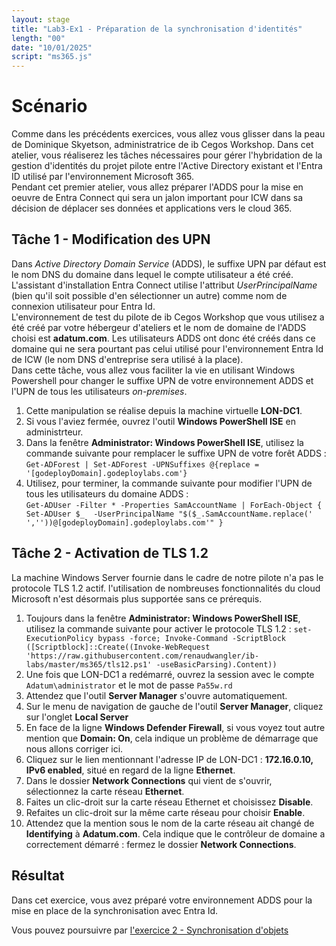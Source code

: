 ```yaml
---
layout: stage
title: "Lab3-Ex1 - Préparation de la synchronisation d'identités"
length: "00"
date: "10/01/2025"
script: "ms365.js"
---
```

# Scénario
Comme dans les précédents exercices, vous allez vous glisser dans la peau de Dominique Skyetson, administratrice de ib Cegos Workshop. Dans cet atelier, vous réaliserez les tâches nécessaires pour gérer l'hybridation de la gestion d'identités du projet pilote entre l'Active Directory existant et l'Entra ID utilisé par l'environnement Microsoft 365.  
Pendant cet premier atelier, vous allez préparer l'ADDS pour la mise en oeuvre de Entra Connect qui sera un jalon important pour ICW dans sa décision de déplacer ses données et applications vers le cloud 365.

## Tâche 1 - Modification des UPN
Dans *Active Directory Domain Service* (ADDS), le suffixe UPN par défaut est le nom DNS du domaine dans lequel le compte utilisateur a été créé. L'assistant d'installation Entra Connect utilise l'attribut *UserPrincipalName* (bien qu'il soit possible d'en sélectionner un autre) comme nom de connexion utilisateur pour Entra Id.  
L'environnement de test du pilote de ib Cegos Workshop que vous utilisez a été créé par votre hébergeur d'ateliers et le nom de domaine de l'ADDS choisi est **adatum.com**. Les utilisateurs ADDS ont donc été créés dans ce domaine qui ne sera pourtant pas celui utilisé pour l'environnement Entra Id de ICW (le nom DNS d'entreprise sera utilisé à la place).  
Dans cette tâche, vous allez vous faciliter la vie en utilisant Windows Powershell pour changer le suffixe UPN de votre environnement ADDS et l'UPN de tous les utilisateurs *on-premises*.  
1. Cette manipulation se réalise depuis la machine virtuelle **LON-DC1**.
1. Si vous l'aviez fermée, ouvrez l'outil **Windows PowerShell ISE** en administrteur.
1. Dans la fenêtre **Administrator: Windows PowerShell ISE**, utilisez la commande suivante pour remplacer le suffixe UPN de votre forêt ADDS :
	```Get-ADForest | Set-ADForest -UPNSuffixes @{replace = '[godeployDomain].godeploylabs.com'}```
1. Utilisez, pour terminer, la commande suivante pour modifier l'UPN de tous les utilisateurs du domaine ADDS :  
	```Get-ADUser -Filter * -Properties SamAccountName | ForEach-Object { Set-ADUser $_  -UserPrincipalName "$($_.SamAccountName.replace(' ',''))@[godeployDomain].godeploylabs.com'" }```

## Tâche 2 - Activation de TLS 1.2
La machine Windows Server fournie dans le cadre de notre pilote n'a pas le protocole TLS 1.2 actif. l'utilisation de nombreuses fonctionnalités du cloud Microsoft n'est désormais plus supportée sans ce prérequis.
1. Toujours dans la fenêtre **Administrator: Windows PowerShell ISE**, utilisez la commande suivante pour activer le protocole TLS 1.2 : ```set-ExecutionPolicy bypass -force; Invoke-Command -ScriptBlock ([Scriptblock]::Create((Invoke-WebRequest 'https://raw.githubusercontent.com/renaudwangler/ib-labs/master/ms365/tls12.ps1' -useBasicParsing).Content))```
1. Une fois que LON-DC1 a redémarré, ouvrez la session avec le compte ```Adatum\administrator``` et le mot de passe ```Pa55w.rd```
1. Attendez que l'outil **Server Manager** s'ouvre automatiquement.
1. Sur le menu de navigation de gauche de l'outil **Server Manager**, cliquez sur l'onglet **Local Server**
1. En face de la ligne **Windows Defender Firewall**, si vous voyez tout autre mention que **Domain: On**, cela indique un problème de démarrage que nous allons corriger ici.
1. Cliquez sur le lien mentionnant l'adresse IP de LON-DC1 : **172.16.0.10, IPv6 enabled**, situé en regard de la ligne **Ethernet**.
1. Dans le dossier **Network Connections** qui vient de s'ouvrir, sélectionnez la carte réseau **Ethernet**.
1. Faites un clic-droit sur la carte réseau Ethernet et choisissez **Disable**.
1. Refaites un clic-droit sur la même carte réseau pour choisir **Enable**.
1. Attendez que la mention sous le nom de la carte réseau ait changé de **Identifying** à **Adatum.com**. Cela indique que le contrôleur de domaine a correctement démarré : fermez le dossier **Network Connections**.

## Résultat
Dans cet exercice, vous avez préparé votre environnement ADDS pour la mise en place de la synchronisation avec Entra Id.

Vous pouvez poursuivre par [l'exercice 2 - Synchronisation d'objets](lab3e2)